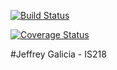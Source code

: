 [![Build Status](https://www.travis-ci.com/jg-725/StatsCalculator.svg?branch=master)](https://www.travis-ci.com/jg-725/StatsCalculator)

[![Coverage Status](https://coveralls.io/repos/github/jg-725/StatsCalculator/badge.svg?branch=master)](https://coveralls.io/github/jg-725/StatsCalculator?branch=master)

#Jeffrey Galicia - IS218
